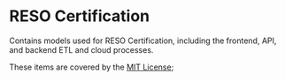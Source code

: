 # RESO Certification
Contains models used for RESO Certification, including the frontend, API, and backend ETL and cloud processes.

These items are covered by the [MIT License](https://github.com/RESOStandards/schema-registry/blob/main/LICENSE);
